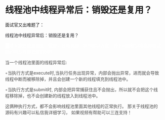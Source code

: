 # 线程池中线程异常后：销毁还是复用？

面试官又出难题了：

<font style="color:rgb(34, 34, 38);">线程池中线程异常后：销毁还是复用？</font>

<font style="color:rgb(77, 77, 77);"></font>

<font style="color:#FFFFFF;background-color:#FFFFFF;">哈</font><font style="color:#FFFFFF;">喽大家好我是徐庶，需要开放场具题、项目解决方案、线上问题解决等高频面试题的可以在评论区扣666.</font>

<font style="color:rgb(77, 77, 77);"></font>

<font style="color:rgb(77, 77, 77);">当一个线程池里面的线程异常后:</font>

<font style="color:rgb(77, 77, 77);">◦当执行方式是execute时,当执行任务出现异常，内部会抛出异常，进而就会导致线程中断而被移除掉，并且会创建一个新的线程填充到线程池中。</font>

<font style="color:rgb(77, 77, 77);"></font>

<font style="color:rgb(77, 77, 77);">◦当执行方式是submit时, 内部会把异常捕获住且不会抛出，所以就不会把这个线程移除掉，也不会创建新的线程放入到线程池中。 </font>

<font style="color:rgb(77, 77, 77);"></font>

<font style="color:rgb(77, 77, 77);">这俩种执行方式，都不会影响线程池里面其他线程的正常执行。   那关于线程池的源码有兴趣可以私信我详细学习，  如果视频有帮助可以三连支持！</font>

<font style="color:rgb(77, 77, 77);"> </font>
